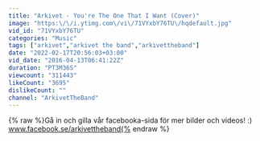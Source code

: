 ```yaml
---
title: "Arkivet - You're The One That I Want (Cover)"
image: "https:\/\/i.ytimg.com\/vi\/71VYxbY76TU\/hqdefault.jpg"
vid_id: "71VYxbY76TU"
categories: "Music"
tags: ["arkivet","arkivet the band","arkivettheband"]
date: "2022-02-17T20:56:03+03:00"
vid_date: "2016-04-13T06:41:22Z"
duration: "PT3M36S"
viewcount: "311443"
likeCount: "3695"
dislikeCount: ""
channel: "ArkivetTheBand"
---
```

{% raw %}Gå in och gilla vår facebooka-sida för mer bilder och videos! :)<br />www.facebook.se/arkivettheband{% endraw %}
